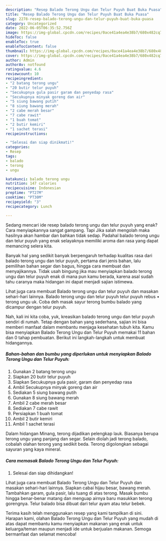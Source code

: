 ```yaml
---
description: "Resep Balado Terong Ungu dan Telur Puyuh Buat Buka Puasa"
title: "Resep Balado Terong Ungu dan Telur Puyuh Buat Buka Puasa"
slug: 2278-resep-balado-terong-ungu-dan-telur-puyuh-buat-buka-puasa
category: Uncategorized
date: 2022-06-05T06:35:52.756Z
image: https://img-global.cpcdn.com/recipes/0ace41a4ea4e38b7/680x482cq70/balado-terong-ungu-dan-telur-puyuh-foto-resep-utama.jpg
hideToc: false
enableToc: true
enableTocContent: false
thumbnail: https://img-global.cpcdn.com/recipes/0ace41a4ea4e38b7/680x482cq70/balado-terong-ungu-dan-telur-puyuh-foto-resep-utama.jpg
cover: https://img-global.cpcdn.com/recipes/0ace41a4ea4e38b7/680x482cq70/balado-terong-ungu-dan-telur-puyuh-foto-resep-utama.jpg
author: Admin
authorAv: notfound
ratingvalue: 4.6
reviewcount: 10
recipeingredient:
- "2 batang terong ungu"
- "20 butir telur puyuh"
- "Secukupnya gula pasir garam dan penyedap rasa"
- "Secukupnya minyak goreng dan air"
- "5 siung bawang putih"
- "8 siung bawang merah"
- "2 cabe merah besar"
- "7 cabe rawit"
- "1 buah tomat"
- "2 butir kemiri"
- "1 sachet terasi"
recipeinstructions:

- "Selesai dan siap dinikmati!"
categories:
- Resep
tags:
- balado
- terong
- ungu

katakunci: balado terong ungu 
nutrition: 147 calories
recipecuisine: Indonesian
preptime: "PT27M"
cooktime: "PT30M"
recipeyield: "3"
recipecategory: Lunch

---
```



Sedang mencari ide resep balado terong ungu dan telur puyuh yang enak? Cara menyiapkannya sangat gampang. Tapi Jika salah mengolah maka hasilnya akan hambar dan bahkan tidak sedap. Padahal balado terong ungu dan telur puyuh yang enak selayaknya memiliki aroma dan rasa yang dapat memancing selera kita.


Banyak hal yang sedikit banyak berpengaruh terhadap kualitas rasa dari balado terong ungu dan telur puyuh, pertama dari jenis bahan, lalu pemilihan bahan segar dan bagus, hingga cara membuat dan menyajikannya. Tidak usah bingung jika mau menyiapkan balado terong ungu dan telur puyuh enak di mana pun kamu berada, karena asal sudah tahu caranya maka hidangan ini dapat menjadi sajian istimewa.

Lihat juga cara membuat Balado terong ungu dan telur puyuh dan masakan sehari-hari lainnya. Balado terong ungu dan telur puyuh telur puyuh rebus • terong ungu uk. Coba deh masak sayur terong bumbu balado yang dicampur dengan telur puyuh.


Nah, kali ini kita coba, yuk, kreasikan balado terong ungu dan telur puyuh sendiri di rumah. Tetap dengan bahan yang sederhana, sajian ini bisa memberi manfaat dalam membantu menjaga kesehatan tubuh kita. Kamu bisa menyiapkan Balado Terong Ungu dan Telur Puyuh memakai 11 bahan dan 0 tahap pembuatan. Berikut ini langkah-langkah untuk membuat hidangannya.

<!--inarticleads1-->

##### Bahan-bahan dan bumbu yang diperlukan untuk menyiapkan Balado Terong Ungu dan Telur Puyuh:

1. Gunakan 2 batang terong ungu
1. Siapkan 20 butir telur puyuh
1. Siapkan Secukupnya gula pasir, garam dan penyedap rasa
1. Ambil Secukupnya minyak goreng dan air
1. Sediakan 5 siung bawang putih
1. Gunakan 8 siung bawang merah
1. Ambil 2 cabe merah besar
1. Sediakan 7 cabe rawit
1. Persiapkan 1 buah tomat
1. Ambil 2 butir kemiri
1. Ambil 1 sachet terasi


Dalam hidangan Minang, terong dijadikan pelengkap lauk. Biasanya berupa terong ungu yang panjang dan segar. Selain diolah jadi terong balado, cobalah olahan terong yang sedikit beda. Terong digolongkan sebagai sayuran yang kaya mineral. 

<!--inarticleads2-->

##### Cara memasak Balado Terong Ungu dan Telur Puyuh:


1. Selesai dan siap dihidangkan!

Lihat juga cara membuat Balado Terong Ungu dan Telur Puyuh dan masakan sehari-hari lainnya. Siapkan cabai hijau besar, bawang merah. Tambahkan garam, gula pasir, lalu tuang di atas terong. Masak bumbu hingga benar-benar matang dan menguap airnya baru masukkan terong gorengnya. Telur balado bisa dibuat dari telur ayam atau telur bebek. 

Terima kasih telah menggunakan resep yang kami tampilkan di sini. Harapan kami, olahan Balado Terong Ungu dan Telur Puyuh yang mudah di atas dapat membantu kamu menyiapkan makanan yang enak untuk keluarga/teman maupun menjadi ide untuk berjualan makanan. Semoga bermanfaat dan selamat mencoba!
